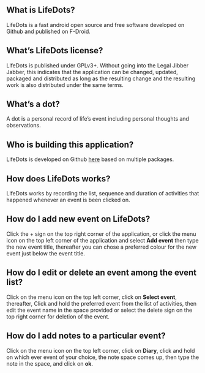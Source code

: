 ## What is LifeDots?
LifeDots is a fast android open source and free software developed on Github and published on F-Droid.

## What’s LifeDots license?
LifeDots is published under GPLv3+. Without going into the Legal Jibber Jabber, this indicates that the application can be changed, updated, packaged and distributed as long as the resulting change and the resulting work is also distributed under the same terms.

## What’s a dot?
A dot is a personal record of life’s event including personal thoughts and observations.

## Who is building this application?
LifeDots is developed on Github [here](https://github.com/XilinJia/LifeDots) based on multiple packages.

## How does LifeDots works?
LifeDots works by recording the list, sequence and duration of activities that happened whenever an event is been clicked on.

## How do I add new event on LifeDots?
Click the + sign on the top right corner of the application, or click the menu icon on the top left corner of the application and select **Add event** then type the new event title, thereafter you can chose a preferred colour for the new event just below the event title.

## How do I edit or delete an event among the event list?
Click on the menu icon on the top left corner, click on **Select event**, thereafter, Click and hold the preferred event from the list of activities, then edit the event name in the space provided or select the delete sign on the top right corner for deletion of the event.

## How do I add notes to a particular event?
Click on the menu icon on the top left corner, click on **Diary**, click and hold on which ever event of your choice, the note space comes up, then type the note in the space, and click on **ok**.
